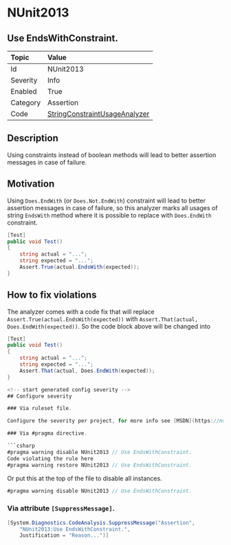 # NUnit2013

## Use EndsWithConstraint.

| Topic    | Value
| :--      | :--
| Id       | NUnit2013
| Severity | Info
| Enabled  | True
| Category | Assertion
| Code     | [StringConstraintUsageAnalyzer](https://github.com/nunit/nunit.analyzers/blob/0.2.0/src/nunit.analyzers/ConstraintUsage/StringConstraintUsageAnalyzer.cs)

## Description

Using constraints instead of boolean methods will lead to better assertion messages in case of failure.

## Motivation

Using `Does.EndWith` (or `Does.Not.EndWith`) constraint will lead to better assertion messages in case of failure, 
so this analyzer marks all usages of string `EndsWith` method where it is possible to replace 
with `Does.EndWith` constraint.

```csharp
[Test]
public void Test()
{
    string actual = "...";
    string expected = "...";
    Assert.True(actual.EndsWith(expected));
}
```

## How to fix violations

The analyzer comes with a code fix that will replace `Assert.True(actual.EndsWith(expected))` with
`Assert.That(actual, Does.EndWith(expected))`. So the code block above will be changed into

```csharp
[Test]
public void Test()
{
    string actual = "...";
    string expected = "...";
    Assert.That(actual, Does.EndWith(expected));
}

<!-- start generated config severity -->
## Configure severity

### Via ruleset file.

Configure the severity per project, for more info see [MSDN](https://msdn.microsoft.com/en-us/library/dd264949.aspx).

### Via #pragma directive.

```csharp
#pragma warning disable NUnit2013 // Use EndsWithConstraint.
Code violating the rule here
#pragma warning restore NUnit2013 // Use EndsWithConstraint.
```

Or put this at the top of the file to disable all instances.

```csharp
#pragma warning disable NUnit2013 // Use EndsWithConstraint.
```

### Via attribute `[SuppressMessage]`.

```csharp
[System.Diagnostics.CodeAnalysis.SuppressMessage("Assertion",
    "NUnit2013:Use EndsWithConstraint.",
    Justification = "Reason...")]
```
<!-- end generated config severity -->
